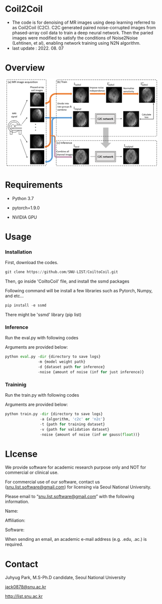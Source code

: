 # Coil2Coil
* The code is for denoising of MR images using deep learning referred to as Coil2Coil (C2C). C2C 
generated paired noise-corrupted images from phased-array coil data to train a deep neural network. Then the paried images were modified to satisfy the conditions of Noise2Noise (Lehtinen, et al), enabling network training using N2N algorithm. 
* last update : 2022. 08. 07

# Overview

![figure 1](/figure.png)

# Requirements 
* Python 3.7

* pytorch=1.9.0

* NVIDIA GPU 


# Usage
### Installation

First, download the codes. 

```python
git clone https://github.com/SNU-LIST/CoiltoCoil.git
```

Then, go inside 'CoiltoCoil' file, and install the ssmd packages

Following command will be install a few libraries such as Pytorch, Numpy, and etc...
```python
pip install -e ssmd
```
There might be 'ssmd' library (pip list)


### Inference

Run the eval.py with following codes

Arguments are provided below:
```python
python eval.py -dir {directory to save logs} 
               -m {model weight path} 
               -d {dataset path for inference} 
               -noise {amount of noise (inf for just inference)}
```


### Traininig

Run the train.py with following codes

Arguments are provided below:
```python
python train.py -dir {directory to save logs} 
                -a {algorithm, 'c2c' or 'n2c'} 
                -t {path for training dataset} 
                -v {path for validation dataset} 
                -noise {amount of noise (inf or gauss(float))}
```
# LIcense
We provide software for academic research purpose only and NOT for commercial or clinical use.

For commercial use of our software, contact us (snu.list.software@gmail.com) for licensing via Seoul National University.

Please email to “snu.list.software@gmail.com” with the following information.

Name:

Affiliation:

Software:

When sending an email, an academic e-mail address (e.g. .edu, .ac.) is required.

# Contact 
Juhyug Park, M.S-Ph.D candidate, Seoul National University

jack0878@snu.ac.kr

http://list.snu.ac.kr
